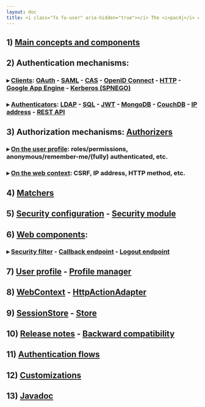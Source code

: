 ```yaml
---
layout: doc
title: <i class="fa fa-user" aria-hidden="true"></i> The <i>pac4j</i> engine/core documentation&#58;
---
```


## 1) [Main concepts and components](main-concepts-and-components.html)

## 2) Authentication mechanisms:

### &#9656; [Clients](clients.html): [OAuth](clients/oauth.html) - [SAML](clients/saml.html) - [CAS](clients/cas.html) - [OpenID Connect](clients/openid-connect.html) - [HTTP](clients/http.html) - [Google App Engine](clients/google-app-engine.html) - [Kerberos (SPNEGO)](clients/kerberos.html)

### &#9656; [Authenticators](authenticators.html): [LDAP](authenticators/ldap.html) - [SQL](authenticators/sql.html) - [JWT](authenticators/jwt.html) - [MongoDB](authenticators/mongodb.html) - [CouchDB](authenticators/couchdb.html) - [IP address](authenticators/ip.html) - [REST API](authenticators/rest.html)

## 3) Authorization mechanisms: [Authorizers](authorizers.html)

### &#9656; [On the user profile](authorizers/profile-authorizers.html): roles/permissions, anonymous/remember-me/(fully) authenticated, etc.

### &#9656; [On the web context](authorizers/web-authorizers.html): CSRF, IP address, HTTP method, etc.

## 4) [Matchers](matchers.html)

## 5) [Security configuration](config.html) - [Security module](config-module.html)

## 6) [Web components](web-components.html):

### &#9656; [Security filter](security-filter.html) - [Callback endpoint](callback-endpoint.html) - [Logout endpoint](logout-endpoint.html)

## 7) [User profile](user-profile.html) - [Profile manager](profile-manager.html)

## 8) [WebContext](web-context.html) - [HttpActionAdapter](http-action-adapter.html)

## 9) [SessionStore](session-store.html) - [Store](store.html)

## 10) [Release notes](release-notes.html) - [Backward compatibility](backward-compatibility.html)

## 11) [Authentication flows](authentication-flows.html)

## 12) [Customizations](customizations.html)

## 13) [Javadoc](https://www.javadoc.io/doc/org.pac4j/pac4j-core/5.7.0/index.html)
